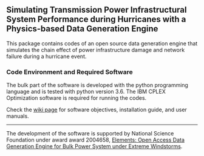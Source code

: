 ## Simulating Transmission Power Infrastructural System Performance during Hurricanes with a Physics-based Data Generation Engine

This package contains codes of an open source data generation engine that simulates the chain effect of power infrastructure damage and network failure during a hurricane event. 

### Code Environment and Required Software
The bulk part of the software is developed with the python programming language and is tested with python version 3.6. The IBM CPLEX Optimization software is required for running the codes.

Check the [wiki page](https://github.com/GabyOu/DataEngine_HurricanePower/wiki/Data-Generation-Engine-Wiki-Page) for software objectives, installation guide, and user manuals.

--------------------
The development of the software is supported by National Science Foundation under award award 2004658, [Elements: Open Access Data Generation Engine for Bulk Power System under Extreme Windstorms](https://www.nsf.gov/awardsearch/showAward?AWD_ID=2004658&HistoricalAwards=false).
